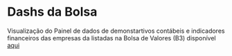 # Dashs da Bolsa

Visualização do Painel de dados de demonstartivos contábeis e indicadores financeiros das empresas da listadas na Bolsa de Valores (B3) disponível [aqui](https://leovnoliveira.shinyapps.io/dashsdabolsa/)
